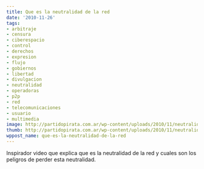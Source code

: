 ```yaml
---
title: Que es la neutralidad de la red
date: '2010-11-26'
tags:
- arbitraje
- censura
- ciberespacio
- control
- derechos
- expresion
- flujo
- gobiernos
- libertad
- divulgacion
- neutralidad
- operadoras
- p2p
- red
- telecomunicaciones
- usuario
- multimedia
image: http://partidopirata.com.ar/wp-content/uploads/2010/11/neutralidad-de-la-red.jpg
thumb: http://partidopirata.com.ar/wp-content/uploads/2010/11/neutralidad-de-la-red.jpg
wppost_name: que-es-la-neutralidad-de-la-red
---
```


Inspirador video que explica que es la neutralidad de la red y cuales son los peligros de perder esta neutralidad.

<object width="640" height="385" classid="clsid:d27cdb6e-ae6d-11cf-96b8-444553540000" codebase="http://download.macromedia.com/pub/shockwave/cabs/flash/swflash.cab#version=6,0,40,0"><param name="allowFullScreen" value="true" /><param name="allowscriptaccess" value="always" /><param name="src" value="http://www.youtube.com/v/jvEOFGvvC2U?fs=1&amp;hl=es_ES" /><param name="allowfullscreen" value="true" /><embed width="640" height="385" type="application/x-shockwave-flash" src="http://www.youtube.com/v/jvEOFGvvC2U?fs=1&amp;hl=es_ES" allowFullScreen="true" allowscriptaccess="always" allowfullscreen="true" /></object>
